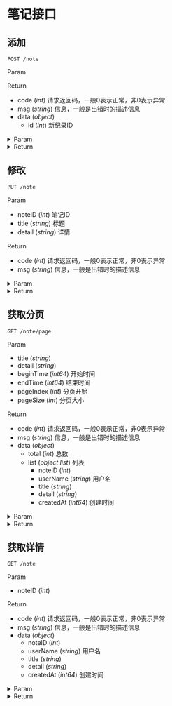 # 笔记接口

## 添加

`POST /note`

Param


Return

* code (*int*) 请求返回码，一般0表示正常，非0表示异常
* msg (*string*) 信息，一般是出错时的描述信息
* data (*object*) 
    * id (*int*) 新纪录ID

<details>
<summary>Param</summary>

```json
{}
```

</details>

<details>
<summary>Return</summary>

```json
{
    "code": 0,
    "msg": "",
    "data": {
        "id": 35
    },
    "requestID": "6f23fc9c-e498-4bce-a955-7c0d9841bccf"
}
```

</details>

## 修改

`PUT /note`

Param

* noteID (*int*) 笔记ID
* title (*string*) 标题
* detail (*string*) 详情

Return

* code (*int*) 请求返回码，一般0表示正常，非0表示异常
* msg (*string*) 信息，一般是出错时的描述信息

<details>
<summary>Param</summary>

```json
{
    "noteID": 35,
    "title": "mod title",
    "detail": "mod detail"
}
```

</details>

<details>
<summary>Return</summary>

```json
{
    "code": 0,
    "msg": "",
    "data": null,
    "requestID": "cd93cadd-d9e3-47db-b7b8-d3a81fbd4c95"
}
```

</details>

## 获取分页

`GET /note/page`

Param

* title (*string*) 
* detail (*string*) 
* beginTime (*int64*) 开始时间
* endTime (*int64*) 结束时间
* pageIndex (*int*) 分页开始
* pageSize (*int*) 分页大小

Return

* code (*int*) 请求返回码，一般0表示正常，非0表示异常
* msg (*string*) 信息，一般是出错时的描述信息
* data (*object*) 
    * total (*int*) 总数
    * list (*object list*) 列表
        * noteID (*int*) 
        * userName (*string*) 用户名
        * title (*string*) 
        * detail (*string*) 
        * createdAt (*int64*) 创建时间

<details>
<summary>Param</summary>

```json
beginTime=0&detail=&endTime=0&pageIndex=0&pageSize=10&title=
```

</details>

<details>
<summary>Return</summary>

```json
{
    "code": 0,
    "msg": "",
    "data": {
        "total": 35,
        "list": [
            {
                "noteID": 35,
                "userName": "0",
                "title": "mod title",
                "detail": "mod detail",
                "createdAt": 1599996545
            },
            {
                "noteID": 34,
                "userName": "0",
                "title": "mod title",
                "detail": "mod detail",
                "createdAt": 1599996379
            },
            {
                "noteID": 33,
                "userName": "0",
                "title": "mod title",
                "detail": "mod detail",
                "createdAt": 1599996159
            },
            {
                "noteID": 32,
                "userName": "0",
                "title": "",
                "detail": "",
                "createdAt": 1599996127
            },
            {
                "noteID": 31,
                "userName": "0",
                "title": "",
                "detail": "",
                "createdAt": 1599996091
            },
            {
                "noteID": 30,
                "userName": "0",
                "title": "",
                "detail": "",
                "createdAt": 1599995367
            },
            {
                "noteID": 29,
                "userName": "0",
                "title": "",
                "detail": "",
                "createdAt": 1599994007
            },
            {
                "noteID": 28,
                "userName": "0",
                "title": "",
                "detail": "",
                "createdAt": 1599993898
            },
            {
                "noteID": 27,
                "userName": "0",
                "title": "",
                "detail": "",
                "createdAt": 1599993806
            },
            {
                "noteID": 26,
                "userName": "0",
                "title": "",
                "detail": "",
                "createdAt": 1599993777
            }
        ]
    },
    "requestID": "42420104-442e-4d9c-84b6-b92ea381bb5c"
}
```

</details>

## 获取详情

`GET /note`

Param

* noteID (*int*) 

Return

* code (*int*) 请求返回码，一般0表示正常，非0表示异常
* msg (*string*) 信息，一般是出错时的描述信息
* data (*object*) 
    * noteID (*int*) 
    * userName (*string*) 用户名
    * title (*string*) 
    * detail (*string*) 
    * createdAt (*int64*) 创建时间

<details>
<summary>Param</summary>

```json
noteID=35
```

</details>

<details>
<summary>Return</summary>

```json
{
    "code": 0,
    "msg": "",
    "data": {
        "noteID": 35,
        "userName": "1",
        "title": "mod title",
        "detail": "mod detail",
        "createdAt": 1599996545
    },
    "requestID": "e0673b11-de28-4cb2-83cd-46b43f794d65"
}
```

</details>


